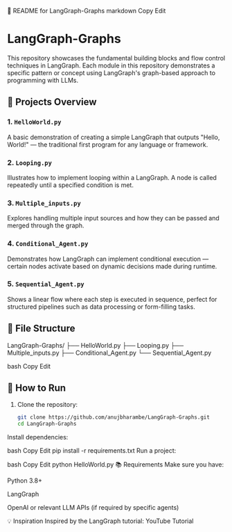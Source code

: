 📘 README for LangGraph-Graphs
markdown
Copy
Edit
# LangGraph-Graphs

This repository showcases the fundamental building blocks and flow control techniques in LangGraph. Each module in this repository demonstrates a specific pattern or concept using LangGraph's graph-based approach to programming with LLMs.

## 🔗 Projects Overview

### 1. `HelloWorld.py`
A basic demonstration of creating a simple LangGraph that outputs "Hello, World!" — the traditional first program for any language or framework.

### 2. `Looping.py`
Illustrates how to implement looping within a LangGraph. A node is called repeatedly until a specified condition is met.

### 3. `Multiple_inputs.py`
Explores handling multiple input sources and how they can be passed and merged through the graph.

### 4. `Conditional_Agent.py`
Demonstrates how LangGraph can implement conditional execution — certain nodes activate based on dynamic decisions made during runtime.

### 5. `Sequential_Agent.py`
Shows a linear flow where each step is executed in sequence, perfect for structured pipelines such as data processing or form-filling tasks.

## 📁 File Structure

LangGraph-Graphs/
├── HelloWorld.py
├── Looping.py
├── Multiple_inputs.py
├── Conditional_Agent.py
└── Sequential_Agent.py

bash
Copy
Edit

## 🚀 How to Run

1. Clone the repository:
   ```bash
   git clone https://github.com/anujbharambe/LangGraph-Graphs.git
   cd LangGraph-Graphs
Install dependencies:

bash
Copy
Edit
pip install -r requirements.txt
Run a project:

bash
Copy
Edit
python HelloWorld.py
📚 Requirements
Make sure you have:

Python 3.8+

LangGraph

OpenAI or relevant LLM APIs (if required by specific agents)

💡 Inspiration
Inspired by the LangGraph tutorial: YouTube Tutorial

